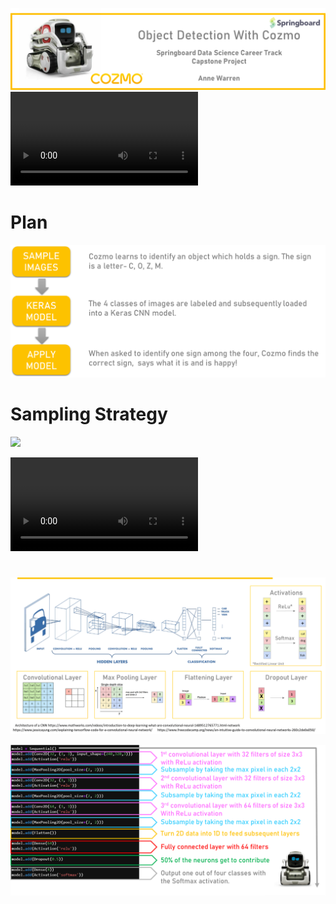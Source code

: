 ![](04_Documentation/Images/cozmoppt.png)
![Watch this intro from Cozmo](https://user-images.githubusercontent.com/68656802/116004638-41730a80-a5c9-11eb-9c07-291fdd2ff7bb.mp4)
<br>

# Plan


![](04_Documentation/Images/plan.png)
<br>

# Sampling Strategy
![](04_Documentation/Images/sampling.png)

![See the sampling](https://user-images.githubusercontent.com/68656802/116004638-41730a80-a5c9-11eb-9c07-291fdd2ff7bb.mp4)
# 
![](04_Documentation/Images/modelexplained.png)

![](04_Documentation/Images/modeldetailed.png)
